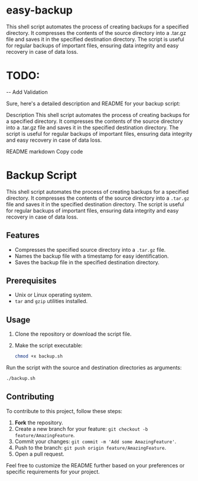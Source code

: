 # easy-backup
This shell script automates the process of creating backups for a specified directory. It compresses the contents of the source directory into a .tar.gz file and saves it in the specified destination directory. The script is useful for regular backups of important files, ensuring data integrity and easy recovery in case of data loss.

# TODO:
-- Add Validation



Sure, here's a detailed description and README for your backup script:

Description
This shell script automates the process of creating backups for a specified directory. It compresses the contents of the source directory into a .tar.gz file and saves it in the specified destination directory. The script is useful for regular backups of important files, ensuring data integrity and easy recovery in case of data loss.

README
markdown
Copy code
# Backup Script

This shell script automates the process of creating backups for a specified directory. It compresses the contents of the source directory into a `.tar.gz` file and saves it in the specified destination directory. The script is useful for regular backups of important files, ensuring data integrity and easy recovery in case of data loss.

## Features

- Compresses the specified source directory into a `.tar.gz` file.
- Names the backup file with a timestamp for easy identification.
- Saves the backup file in the specified destination directory.

## Prerequisites

- Unix or Linux operating system.
- `tar` and `gzip` utilities installed.

## Usage

1. Clone the repository or download the script file.

2. Make the script executable:

   ```sh
   chmod +x backup.sh
   ```
Run the script with the source and destination directories as arguments:

  ```sh
  ./backup.sh
  ```

## Contributing

To contribute to this project, follow these steps:

1. **Fork** the repository.
2. Create a new branch for your feature: `git checkout -b feature/AmazingFeature`.
3. Commit your changes: `git commit -m 'Add some AmazingFeature'`.
4. Push to the branch: `git push origin feature/AmazingFeature`.
5. Open a pull request.


Feel free to customize the README further based on your preferences or specific requirements for your project.

